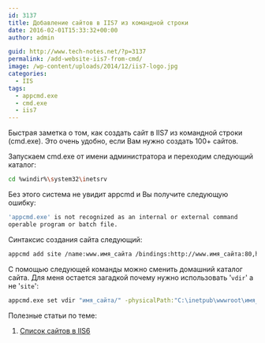 ```yaml
---
id: 3137
title: Добавление сайтов в IIS7 из командной строки
date: 2016-02-01T15:33:32+00:00
author: admin

guid: http://www.tech-notes.net/?p=3137
permalink: /add-website-iis7-from-cmd/
image: /wp-content/uploads/2014/12/iis7-logo.jpg
categories:
  - IIS
tags:
  - appcmd.exe
  - cmd.exe
  - iis7
---
```

Быстрая заметка о том, как создать сайт в IIS7 из командной строки (cmd.exe). Это очень удобно, если Вам нужно создать 100+ сайтов.

Запускаем cmd.exe от имени администратора и переходим следующий каталог:

```bash
cd %windir%\system32\inetsrv
```

Без этого система не увидит appcmd и Вы получите следующую ошибку:

```bash
'appcmd.exe' is not recognized as an internal or external command
operable program or batch file.
```

Синтаксис создания сайта следующий:

```bash
appcmd add site /name:www.имя_сайта /bindings:http://www.имя_сайта:80,http://имя_сайта:80 /physicalPath:C:\inetpub\wwwroot\www.имя_сайта
```

С помощью следующей команды можно сменить домашний каталог сайта. Для меня остается загадкой почему нужно использовать '`vdir`' а не '`site`':

```bash
appcmd.exe set vdir "имя_сайта/" -physicalPath:"C:\inetpub\wwwroot\имя_папки"
```

Полезные статьи по теме:
  1. <a href="http://www.tech-notes.net/list-iis6-sites/" target="_blank">Список сайтов в IIS6</a>
